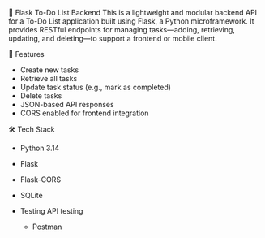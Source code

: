 📝 Flask To-Do List Backend
This is a lightweight and modular backend API for a To-Do List application built using Flask, a Python microframework. It provides RESTful endpoints for managing tasks—adding, retrieving, updating, and deleting—to support a frontend or mobile client.

🚀 Features
- Create new tasks
- Retrieve all tasks
- Update task status (e.g., mark as completed)
- Delete tasks
- JSON-based API responses
- CORS enabled for frontend integration
  
🛠 Tech Stack
- Python 3.14
- Flask
- Flask-CORS
- SQLite

- Testing
  API testing
  - Postman



